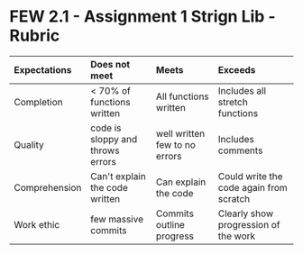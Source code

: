 # FEW 2.1 - Assignment 1 Strign Lib - Rubric

| Expectations | Does not meet              | Meets                 | Exceeds                          |
|:-------------|:---------------------------|:----------------------|:---------------------------------|
| Completion   | < 70% of functions written | All functions written | Includes all stretch functions   |
| Quality      | code is sloppy and throws errors | well written few to no errors | Includes comments  |
| Comprehension| Can't explain the code written | Can explain the code | Could write the code again from scratch |
| Work ethic   | few massive commits | Commits outline progress | Clearly show progression of the work |